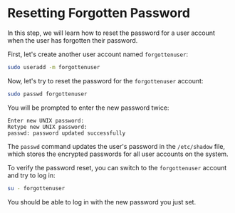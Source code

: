 # Resetting Forgotten Password

In this step, we will learn how to reset the password for a user account when the user has forgotten their password.

First, let's create another user account named `forgottenuser`:

```bash
sudo useradd -m forgottenuser
```

Now, let's try to reset the password for the `forgottenuser` account:

```bash
sudo passwd forgottenuser
```

You will be prompted to enter the new password twice:

```
Enter new UNIX password:
Retype new UNIX password:
passwd: password updated successfully
```

The `passwd` command updates the user's password in the `/etc/shadow` file, which stores the encrypted passwords for all user accounts on the system.

To verify the password reset, you can switch to the `forgottenuser` account and try to log in:

```bash
su - forgottenuser
```

You should be able to log in with the new password you just set.
